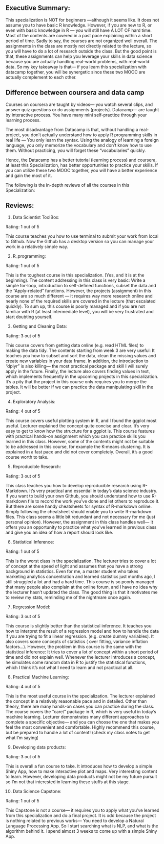## Executive Summary:

This specialization is NOT for beginners —although it seems like. It does not assume you to have basic R knowledge. However, if you are new to R, or even with basic knowledge in R — you will still have A LOT OF hard time. Most of the contents are covered in a past pace explaining within a short period of time. Sadly to say, the courses are not organized well overall. The assignments in the class are mostly not directly related to the lecture, so you will have to do a lot of research outside the class. But the good point is that, these assignments can help you leverage your skills in data science because you are actually handling real-world problems, with real-world data. So my key takeaway is that— if you learn this specialization with datacamp together, you will be synergetic since these two MOOC are actually complement to each other.


## Difference between coursera and data camp

Courses on coursera are taught by videos— you watch several clips, and answer quiz questions or do assignments (projects). Datacamp— are taught by interactive process. You have many mini self-practice through your learning process.

The most disadvantage from Datacamp is that, without handling a real-project, you don’t actually understand how to apply R programming skills in real life — You only learn the syntax. Using the analogy of learning a foreign language, you only memorize the vocabulary and don’t know how to use them. Without practicing, you will forget these “vocabularies” quickly.

Hence, the Datacamp has a better tutorial (learning process) and coursera, at least this Specialization, has better opportunities to practice your skills. If you can utilize these two MOOC together, you will have a better experience and gain the most of it.

The following is the in-depth reviews of all the courses in this Specialization:



 
## Reviews: 

1. Data Scientist ToolBox:

Rating: 1 out of 5

This course teaches you how to use terminal to submit your work from local to Github. Now the Github has a desktop version so you can manage your work in a relatively simple way. 

2. R_programming: 

Rating: 1 out of 5

This is the toughest course in this specialization. (Yes, and it is at the beginning).
The content addressing in this class is very basic: Write a simple for-loop, introduction to self-defined functions, subset the data and the “Apply-related” functions. However, the projects (assignment) in this course are so much different —  it requires way more research online and nearly none of the required skills are covered in the lecture (that escalated quickly). To sum up, this course is poorly managed and if you are not familiar with R (at least intermediate level), you will be very frustrated and start doubting yourself. 

3. Getting and Cleaning Data:

Rating: 3 out of 5

This course covers from getting data online (e.g. read HTML files) to making the data tidy. The contents starting from week 3 are very useful: It teaches you how to subset and sort the data, clean the missing values and create new variables in your data frame. In addition, the introduction to “dplyr” is also killing— the most practical package and skill I will surely apply in the future. Finally, the lecture also covers finding values in text, which implements frequently in the upcoming projects in this specialization. It’s a pity that the project in this course only requires you to merge the tables. It will be better if we can practice the data manipulating skill in the project.

4. Exploratory Analysis:

Rating: 4 out of 5

This course covers useful plotting system in R, and I found the ggplot most useful. Lecturer explained the concept quite concise and clear. It’s very easy to get to know how the structure for a ggplot is. This course features with practical hands-on assignment which you can practice skills you learned in this class. However, some of the contents might not be suitable to be addressed in this course, for example the K-means clustering. It is explained in a fast pace and did not cover completely. Overall, it’s a good course worth to take.

5. Reproducible Research:

Rating:  3 out of 5

This class teaches you how to develop reproducible research using R-Markdown. It’s very practical and essential in today’s data science industry. If you want to build your own Github, you should understand how to use R-markdown file to record the work you’ve done and let others to reproduce it. But there are some handy cheatsheets for syntax of R-markdown online. Simply following the cheatsheet should enable you to write R-markdown files. This class seems a little bit redundant and not necessary for me (just personal opinion). However, the assignment in this class handles well— It offers you an opportunity to practice what you’ve learned in previous class and give you an idea of how a report should look like.

6. Statistical Inference:

Rating: 1 out of 5

This is the worst class in the specialization. The lecturer tries to cover a lot of concept at the speed of light and assumes that you have a strong background in statistics. Even for me, a master student who takes marketing analytics concentration and learned statistics just months ago, I still struggled a lot and had a hard time. This course is so poorly managed that many people also complain at the online forum, and I have no idea why the lecturer hasn’t updated the class. The good thing is that it motivates me to review my stats, reminding me of the nightmare once again. 

7. Regression Model:

Rating: 3 out of 5

This course is slightly better than the statistical inference. It teaches you how to interpret the result of a regression model and how to handle the data if you are trying to fit a linear regression. (e.g. create dummy variables). It also covers some concepts of statistics ( over fitting, variance inflation factors…). However, the problem in this course is the same with the statistical inference: It tries to cover a lot of concept within a short period of time and did not explain well. Whenever the lecturer introduces a concept, he simulates some random data in R to justify the statistical functions, which I think it’s not what I need to learn and not practical at all.

8. Practical Machine Learning:

Rating: 4 out of 5

This is the most useful course in the specialization. The lecturer explained the concept in a relatively reasonable pace and in detailed. Other than theory, there are many hands-on cases you can practice during the class. The course covers the “caret” package in R, which is very useful in today’s machine learning. Lecturer demonstrates many different approaches to complete a specific objective— and you can choose the one that makes you feel the most convenient and comfortable. Highly recommend this course, but be prepared to handle a lot of content! (check my class notes to get what I’m saying)

9. Developing data products:

Rating: 3 out of 5

This is overall a fun course to take. It introduces how to develop a simple Shiny App, how to make interactive plot and maps. Very interesting content to learn. However, developing data products might not be my future pursuit so I’m not that interested in learning these stuffs at this stage.


10. Data Science Capstone:

Rating: 1 out of 5

This Capstone is not a course— it requires you to apply what you’ve learned from this specialization and do a final project. It is odd because the project is nothing related to previous works— You need to develop a Natural Language Processing App. So I start searching what is NLP, and what is the algorithm behind it. I spend almost 3 weeks to come up with a simple Shiny App. 
